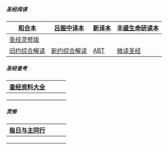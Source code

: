 ##### 圣经阅读

| [和合本](http://www.godcom.net/hhb/)                      | [吕振中译本](http://www.godcom.net/lzz/)                  | [新译本](http://www.godcom.net/xinyiben/) | [丰盛生命研读本](http://www.godcom.net/fsdsm/) |
| --------------------------------------------------------- | --------------------------------------------------------- | ----------------------------------------- | ---------------------------------------------- |
| [圣经灵修版](http://www.jonahome.net/lxbsj/lab/)          |                                                           |                                           |                                                |
| [旧约综合解读](https://cmcbiblereading.com/旧约综合解读/) | [新约综合解读](https://cmcbiblereading.com/新约综合解读/) | [ABT](https://abibletool.com)             | [微读圣经](https://wd.bible)                   |

##### 圣经查考

| [查经资料大全](http://www.godcom.net/chajing/index.htm) |      |      |      |
| ------------------------------------------------------- | ---- | ---- | ---- |
|                                                         |      |      |      |
|                                                         |      |      |      |
|                                                         |      |      |      |

##### 灵修

| [每日与主同行](https://wellsofgrace.com/books/devotion/walk_with_Lord/index.htm) |      |      |      |
| ------------------------------------------------------------ | ---- | ---- | ---- |
|                                                              |      |      |      |
|                                                              |      |      |      |
|                                                              |      |      |      |

